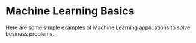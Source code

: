 # Machine Learning Basics

Here are some simple examples of Machine Learning applications to solve business problems.
